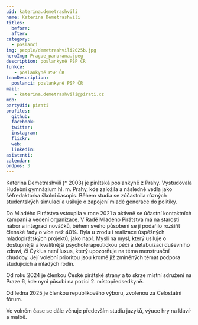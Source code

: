 ```yaml
---
uid: katerina.demetrashvili
name: Katerina Demetrashvili
titles:
  before: 
  after:
category:                 
  - poslanci
img: people/demetrashvili2025b.jpg 
heroImg: Prague_panorama.jpeg
description: poslankyně PSP ČR
funkce:
   - poslankyně PSP ČR
teamDescription:
  poslanci: poslankyně PSP ČR
mail:
   - katerina.demetrashvili@pirati.cz
mob: 
partyUid: pirati
profiles:
  github:                 
  facebook: 
  twitter: 
  instagram: 
  flickr:
  web: 
  linkedin:
asistenti:
calendar: 
ordpos: 3
---
```


Katerina Demetrashvili (* 2003) je pirátská poslankyně z Prahy. Vystudovala Hudební gymnázium hl. m. Prahy, kde založila a následně vedla jako šéfredaktorka školní časopis. Během studia se zúčastnila různých studentských simulací a usiluje o zapojení mladé generace do politiky.

Do Mladého Pirátstva vstoupila v roce 2021 a aktivně se účastní kontaktních kampaní a vedení organizace. V Radě Mladého Pirátstva má na starosti nábor a integraci nováčků, během svého působení se jí podařilo rozšířit členské řady o více než 40%.
Byla u zrodu i realizace úspěšných mladopirátských projektů, jako např. Mysli na mysl, který usiluje o dostupnější a kvalitnější psychoterapeutickou péči a detabuizaci duševního zdraví, či Cyklus není luxus, který upozorňuje na téma menstruační chudoby.
Její volební prioritou jsou kromě již zmíněných témat podpora studujících a mladých rodin.

Od roku 2024 je členkou České pirátské strany a to skrze místní sdružení na Praze 6, kde nyní působí na pozici 2. místopředsedkyně.

Od ledna 2025 je členkou republikového výboru, zvolenou za Celostátní fórum.

Ve volném čase se dále věnuje především studiu jazyků, výuce hry na klavír a malbě.









